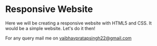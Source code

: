 # Responsive Website

Here we will be creating a responsive website with HTML5 and CSS. It would be a simple website. Let's do it then!

For any query mail me on vaibhavpratapsingh22@gmail.com

